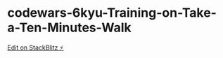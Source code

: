 # codewars-6kyu-Training-on-Take-a-Ten-Minutes-Walk

[Edit on StackBlitz ⚡️](https://stackblitz.com/edit/js-4jwias)